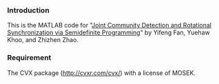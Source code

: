 ### Introduction
This is the MATLAB code for "<a href="https://arxiv.org/abs/2105.06031">Joint Community Detection and Rotational Synchronization via Semidefinite Programming</a>" by Yifeng Fan, Yuehaw Khoo, and Zhizhen Zhao. 

### Requirement
The CVX package (http://cvxr.com/cvx/) with a license of MOSEK.




